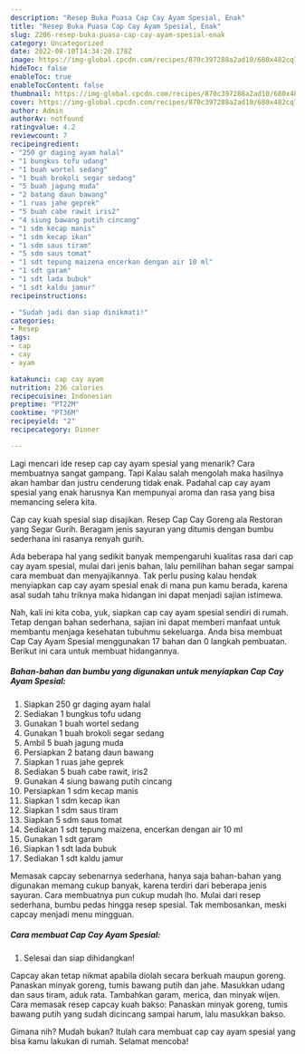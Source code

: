 ```yaml
---
description: "Resep Buka Puasa Cap Cay Ayam Spesial, Enak"
title: "Resep Buka Puasa Cap Cay Ayam Spesial, Enak"
slug: 2206-resep-buka-puasa-cap-cay-ayam-spesial-enak
category: Uncategorized
date: 2022-08-10T14:34:20.178Z
image: https://img-global.cpcdn.com/recipes/870c397288a2ad10/680x482cq70/cap-cay-ayam-spesial-foto-resep-utama.jpg
hideToc: false
enableToc: true
enableTocContent: false
thumbnail: https://img-global.cpcdn.com/recipes/870c397288a2ad10/680x482cq70/cap-cay-ayam-spesial-foto-resep-utama.jpg
cover: https://img-global.cpcdn.com/recipes/870c397288a2ad10/680x482cq70/cap-cay-ayam-spesial-foto-resep-utama.jpg
author: Admin
authorAv: notfound
ratingvalue: 4.2
reviewcount: 7
recipeingredient:
- "250 gr daging ayam halal"
- "1 bungkus tofu udang"
- "1 buah wortel sedang"
- "1 buah brokoli segar sedang"
- "5 buah jagung muda"
- "2 batang daun bawang"
- "1 ruas jahe geprek"
- "5 buah cabe rawit iris2"
- "4 siung bawang putih cincang"
- "1 sdm kecap manis"
- "1 sdm kecap ikan"
- "1 sdm saus tiram"
- "5 sdm saus tomat"
- "1 sdt tepung maizena encerkan dengan air 10 ml"
- "1 sdt garam"
- "1 sdt lada bubuk"
- "1 sdt kaldu jamur"
recipeinstructions:

- "Sudah jadi dan siap dinikmati!"
categories:
- Resep
tags:
- cap
- cay
- ayam

katakunci: cap cay ayam 
nutrition: 236 calories
recipecuisine: Indonesian
preptime: "PT22M"
cooktime: "PT36M"
recipeyield: "2"
recipecategory: Dinner

---
```



Lagi mencari ide resep cap cay ayam spesial yang menarik? Cara membuatnya sangat gampang. Tapi Kalau salah mengolah maka hasilnya akan hambar dan justru cenderung tidak enak. Padahal cap cay ayam spesial yang enak harusnya Kan mempunyai aroma dan rasa yang bisa memancing selera kita.


Cap cay kuah spesial siap disajikan. Resep Cap Cay Goreng ala Restoran yang Segar Gurih. Beragam jenis sayuran yang ditumis dengan bumbu sederhana ini rasanya renyah gurih.

Ada beberapa hal yang sedikit banyak mempengaruhi kualitas rasa dari cap cay ayam spesial, mulai dari jenis bahan, lalu pemilihan bahan segar sampai cara membuat dan menyajikannya. Tak perlu pusing kalau hendak menyiapkan cap cay ayam spesial enak di mana pun kamu berada, karena asal sudah tahu triknya maka hidangan ini dapat menjadi sajian istimewa.


Nah, kali ini kita coba, yuk, siapkan cap cay ayam spesial sendiri di rumah. Tetap dengan bahan sederhana, sajian ini dapat memberi manfaat untuk membantu menjaga kesehatan tubuhmu sekeluarga. Anda bisa membuat Cap Cay Ayam Spesial menggunakan 17 bahan dan 0 langkah pembuatan. Berikut ini cara untuk membuat hidangannya.

<!--inarticleads1-->

##### Bahan-bahan dan bumbu yang digunakan untuk menyiapkan Cap Cay Ayam Spesial:

1. Siapkan 250 gr daging ayam halal
1. Sediakan 1 bungkus tofu udang
1. Gunakan 1 buah wortel sedang
1. Gunakan 1 buah brokoli segar sedang
1. Ambil 5 buah jagung muda
1. Persiapkan 2 batang daun bawang
1. Siapkan 1 ruas jahe geprek
1. Sediakan 5 buah cabe rawit, iris2
1. Gunakan 4 siung bawang putih cincang
1. Persiapkan 1 sdm kecap manis
1. Siapkan 1 sdm kecap ikan
1. Siapkan 1 sdm saus tiram
1. Siapkan 5 sdm saus tomat
1. Sediakan 1 sdt tepung maizena, encerkan dengan air 10 ml
1. Gunakan 1 sdt garam
1. Siapkan 1 sdt lada bubuk
1. Sediakan 1 sdt kaldu jamur


Memasak capcay sebenarnya sederhana, hanya saja bahan-bahan yang digunakan memang cukup banyak, karena terdiri dari beberapa jenis sayuran. Cara membuatnya pun cukup mudah lho. Mulai dari resep sederhana, bumbu pedas hingga resep spesial. Tak membosankan, meski capcay menjadi menu mingguan. 

<!--inarticleads2-->

##### Cara membuat Cap Cay Ayam Spesial:


1. Selesai dan siap dihidangkan!

Capcay akan tetap nikmat apabila diolah secara berkuah maupun goreng. Panaskan minyak goreng, tumis bawang putih dan jahe. Masukkan udang dan saus tiram, aduk rata. Tambahkan garam, merica, dan minyak wijen. Cara memasak resep capcay kuah bakso: Panaskan minyak goreng, tumis bawang putih yang sudah dicincang sampai harum, lalu masukkan bakso. 

Gimana nih? Mudah bukan? Itulah cara membuat cap cay ayam spesial yang bisa kamu lakukan di rumah. Selamat mencoba!
